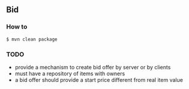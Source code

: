 ## Bid

### How to

    $ mvn clean package

### TODO

 - provide a mechanism to create bid offer by server or by clients
 - must have a repository of items with owners
 - a bid offer should provide a start price different from real item value
